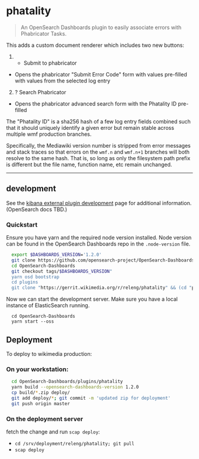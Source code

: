 # phatality

> An OpenSearch Dashboards plugin to easily associate errors with Phabricator Tasks.

This adds a custom document renderer which includes two new buttons:

1. + Submit to phabricator
 * Opens the phabricator "Submit Error Code" form with values
   pre-filled with values from the selected log entry
2. ? Search Phabricator
 * Opens the phabricator advanced search form with the Phatality ID
   pre-filled

The "Phatality ID" is a sha256 hash of a few log entry fields combined
such that it should uniquely identify a given error but remain stable
across multiple wmf production branches.

Specifically, the Mediawiki version number is stripped from error messages
and stack traces so that errors on the `wmf.n` and `wmf.n+1` branches will
both resolve to the same hash. That is, so long as only the filesystem path
prefix is different but the file name, function name, etc remain unchanged.

---

## development

See the [kibana external plugin development](https://www.elastic.co/guide/en/kibana/current/external-plugin-development.html) page for additional information.  (OpenSearch docs TBD.)

### Quickstart
Ensure you have yarn and the required node version installed.  Node version can be found in the OpenSearch Dashboards repo in the `.node-version` file.

```bash
  export $DASHBOARDS_VERSION='1.2.0'
  git clone https://github.com/opensearch-project/OpenSearch-Dashboards.git
  cd OpenSearch-Dashboards
  git checkout tags/$DASHBOARDS_VERSION"
  yarn osd bootstrap
  cd plugins
  git clone "https://gerrit.wikimedia.org/r/releng/phatality" && (cd "phatality" && mkdir -p .git/hooks && curl -Lo `git rev-parse --git-dir`/hooks/commit-msg https://gerrit.wikimedia.org/r/tools/hooks/commit-msg; chmod +x `git rev-parse --git-dir`/hooks/commit-msg)
```

Now we can start the development server.  Make sure you have a local instance of ElasticSearch running.
```
  cd OpenSearch-Dashboards
  yarn start --oss
```

## Deployment

To deploy to wikimedia production:

### On your workstation:
```bash
  cd OpenSearch-Dashboards/plugins/phatality
  yarn build --opensearch-dashboards-version 1.2.0
  cp build/*.zip deploy/
  git add deploy/*; git commit -m 'updated zip for deployment'
  git push origin master
```

### On the deployment server

 fetch the change and run `scap deploy`:

- `cd /srv/deployment/releng/phatality; git pull`
- `scap deploy`

